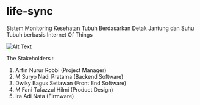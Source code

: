 # life-sync
Sistem Monitoring Kesehatan Tubuh Berdasarkan Detak Jantung dan Suhu Tubuh berbasis Internet Of Things

![Alt Text](path/to/image.png)

The Stakeholders :
  1. Arfin Nurur Robbi (Project Manager) 
  2. M Suryo Nadi Pratama (Backend Software)
  3. Dwiky Bagus Setiawan (Front End Software)
  4. M Fani Tafazzul Hilmi (Product Design)
  5. Ira Adi Nata (Firmware)
